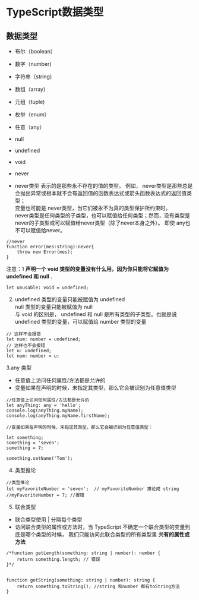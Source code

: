 # TypeScript数据类型

## 数据类型
- 布尔（boolean）
- 数字（number)
- 字符串（string)
- 数组（array)
- 元组（tuple)
- 枚举（enum）
- 任意（any）
- null
- undefined
- void
- never 


- never类型
表示的是那些永不存在的值的类型。 例如， never类型是那些总是会抛出异常或根本就不会有返回值的函数表达式或箭头函数表达式的返回值类型；    
变量也可能是 never类型，当它们被永不为真的类型保护所约束时。    
never类型是任何类型的子类型，也可以赋值给任何类型；然而，没有类型是never的子类型或可以赋值给never类型（除了never本身之外）。 即使 any也不可以赋值给never。  
 
```
//never
function error(mes:string):never{
    throw new Error(mes);
}
```


 
注意：1  __声明一个 void 类型的变量没有什么用，因为你只能将它赋值为 undefined 和 null__ .

```
let unusable: void = undefined;
```


2. undefined 类型的变量只能被赋值为 undefined    
null 类型的变量只能被赋值为 null   
与 void 的区别是， undefined 和 null 是所有类型的子类型。也就是说undefined 类型的变量，可以赋值给 number 类型的变量   

```
// 这样不会报错
let num: number = undefined;
// 这样也不会报错
let u: undefined;
let num: number = u;
```

3.any 类型

- 任意值上访问任何属性/方法都是允许的
- 变量如果在声明的时候，未指定其类型，那么它会被识别为任意值类型

```
//任意值上访问任何属性/方法都是允许的
let anyThing: any = 'hello';
console.log(anyThing.myName);
console.log(anyThing.myName.firstName);

//变量如果在声明的时候，未指定其类型，那么它会被识别为任意值类型：

let something;
something = 'seven';
something = 7;

something.setName('Tom');
```

4. 类型推论

```
//类型推论
let myFavoriteNumber = 'seven';  // myFavoriteNumber 推论成 string
//myFavoriteNumber = 7; //报错
```

5. 联合类型
- 联合类型使用 | 分隔每个类型
- 访问联合类型的属性或方法时，当 TypeScript 不确定一个联合类型的变量到底是哪个类型的时候，
  我们只能访问此联合类型的所有类型里 __共有的属性或方法__

```
/*function getLength(something: string | number): number {
    return something.length; // 错误
}*/


function getString(something: string | number): string {
    return something.toString(); //string 和number 都有toString方法
}
```






